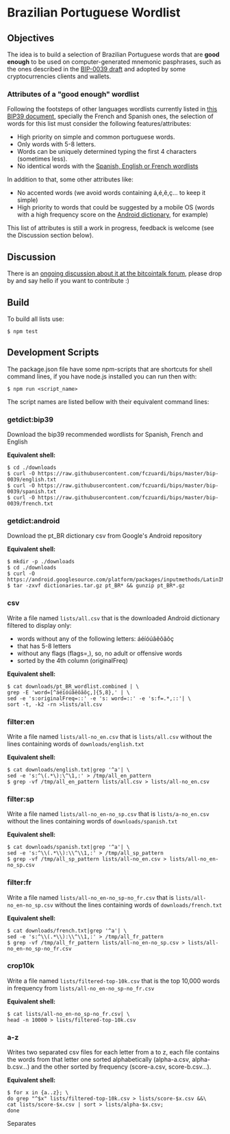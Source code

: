 # Brazilian Portuguese Wordlist

## Objectives

The idea is to build a selection of Brazilian Portuguese words that are
**good enough** to be used on computer-generated mnemonic pasphrases, such as 
the ones described in the [BIP-0039 draft][bip39] and adopted by some
cryptocurrencies clients and wallets.

### Attributes of a "good enough" wordlist

Following the footsteps of other languages wordlists currently listed
in [this BIP39 document][wordlists], specially the French and Spanish ones, 
the selection of words for this list must consider the following 
features/attributes:

- High priority on simple and common portuguese words.
- Only words with 5-8 letters.
- Words can be uniquely determined typing the first 4 characters (sometimes less).
- No identical words with the [Spanish, English or French wordlists][wordlists]

In addition to that, some other attributes like:

- No accented words (we avoid words containing á,é,ê,ç… to keep it simple) 
- High priority to words that could be suggested by a mobile OS (words with a high frequency score on the [Android dictionary][androidwords], for example)

This list of attributes is still a work in progress, feedback is welcome (see
the Discussion section below). 

## Discussion

There is an [ongoing discussion about it at the bitcointalk forum][forumthread],
please drop by and say hello if you want to contribute :)


## Build

To build all lists use:

    $ npm test

## Development Scripts

The package.json file have some npm-scripts that are shortcuts for shell 
command lines, if you have node.js installed you can run then with:

    $ npm run <script_name>

The script names are listed bellow with their equivalent command lines:

### getdict:bip39

Download the bip39 recommended wordlists for Spanish, French and English

**Equivalent shell:**

    $ cd ./downloads
    $ curl -O https://raw.githubusercontent.com/fczuardi/bips/master/bip-0039/english.txt
    $ curl -O https://raw.githubusercontent.com/fczuardi/bips/master/bip-0039/spanish.txt 
    $ curl -O https://raw.githubusercontent.com/fczuardi/bips/master/bip-0039/french.txt


### getdict:android

Download the pt_BR dictionary csv from Google's Android repository

**Equivalent shell:**

    $ mkdir -p ./downloads
    $ cd ./downloads
    $ curl -O https://android.googlesource.com/platform/packages/inputmethods/LatinIME/+archive/master/dictionaries.tar.gz
    $ tar -zxvf dictionaries.tar.gz pt_BR* && gunzip pt_BR*.gz

### csv

Write a file named ```lists/all.csv``` that is the downloaded Android dictionary
filtered to display only:

- words without any of the following letters: áéíóúâêôãõç 
- that has 5-8 letters
- without any flags (flags=,), so, no adult or offensive words
- sorted by the 4th column (originalFreq)

**Equivalent shell:**

    $ cat downloads/pt_BR_wordlist.combined | \
    grep -E 'word=[^áéíóúâêôãõç,]{5,8},' | \
    sed -e 's:originalFreq=::' -e 's: word=::' -e 's:f=.*,::'| \
    sort -t, -k2 -rn >lists/all.csv

### filter:en

Write a file named ```lists/all-no_en.csv``` that is ```lists/all.csv``` without
the lines containing words of ```downloads/english.txt```

**Equivalent shell:**

    $ cat downloads/english.txt|grep '^a'| \
    sed -e 's:^\(.*\):\^\1,:' > /tmp/all_en_pattern
    $ grep -vf /tmp/all_en_pattern lists/all.csv > lists/all-no_en.csv


### filter:sp

Write a file named ```lists/all-no_en-no_sp.csv``` that is 
```lists/a-no_en.csv``` without the lines containing words 
of ```downloads/spanish.txt```

**Equivalent shell:**

    $ cat downloads/spanish.txt|grep '^a'| \
    sed -e 's:^\\(.*\\):\\^\\1,:' > /tmp/all_sp_pattern 
    $ grep -vf /tmp/all_sp_pattern lists/all-no_en.csv > lists/all-no_en-no_sp.csv


### filter:fr

Write a file named ```lists/all-no_en-no_sp-no_fr.csv``` that is 
```lists/all-no_en-no_sp.csv``` without the lines containing words 
of ```downloads/french.txt```

**Equivalent shell:**

    $ cat downloads/french.txt|grep '^a'| \
    sed -e 's:^\\(.*\\):\\^\\1,:' > /tmp/all_fr_pattern 
    $ grep -vf /tmp/all_fr_pattern lists/all-no_en-no_sp.csv > lists/all-no_en-no_sp-no_fr.csv

### crop10k

Write a file named ```lists/filtered-top-10k.csv``` that is the top 10,000 
words in frequency from ```lists/all-no_en-no_sp-no_fr.csv```

**Equivalent shell:**

    $ cat lists/all-no_en-no_sp-no_fr.csv| \
    head -n 10000 > lists/filtered-top-10k.csv
    
### a-z

Writes two separated csv files for each letter from a to z, 
each file contains the words from that letter one sorted alphabetically (alpha-a.csv, alpha-b.csv…) and the other sorted by frequency (score-a.csv,
score-b.csv…).

**Equivalent shell:**

    $ for x in {a..z}; \
    do grep "^$x" lists/filtered-top-10k.csv > lists/score-$x.csv &&\
    cat lists/score-$x.csv | sort > lists/alpha-$x.csv; 
    done


Separates

[androidwords]: https://android.googlesource.com/platform/packages/inputmethods/LatinIME/+/master/dictionaries/
[bip39]: https://github.com/bitcoin/bips/blob/master/bip-0039.mediawiki
[forumthread]: https://bitcointalk.org/index.php?topic=1167861.0
[wordlists]: https://github.com/fczuardi/bips/blob/master/bip-0039/bip-0039-wordlists.md